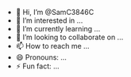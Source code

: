 - 👋 Hi, I’m @SamC3846C
- 👀 I’m interested in ...
- 🌱 I’m currently learning ...
- 💞️ I’m looking to collaborate on ...
- 📫 How to reach me ...
- 😄 Pronouns: ...
- ⚡ Fun fact: ...

<!---
SamC3846C/SamC3846C is a ✨ special ✨ repository because its `README.md` (this file) appears on your GitHub profile.
You can click the Preview link to take a look at your changes.
--->
